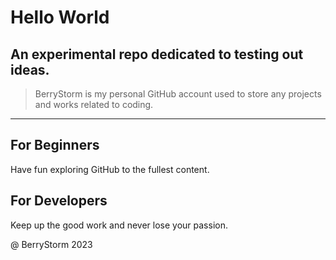 # Hello World
An experimental repo dedicated to testing out ideas.
---
> BerryStorm is my personal GitHub account used to store any projects and works related to coding.
---
## For Beginners
Have fun exploring GitHub to the fullest content.
## For Developers
Keep up the good work and never lose your passion.

@ BerryStorm 2023

